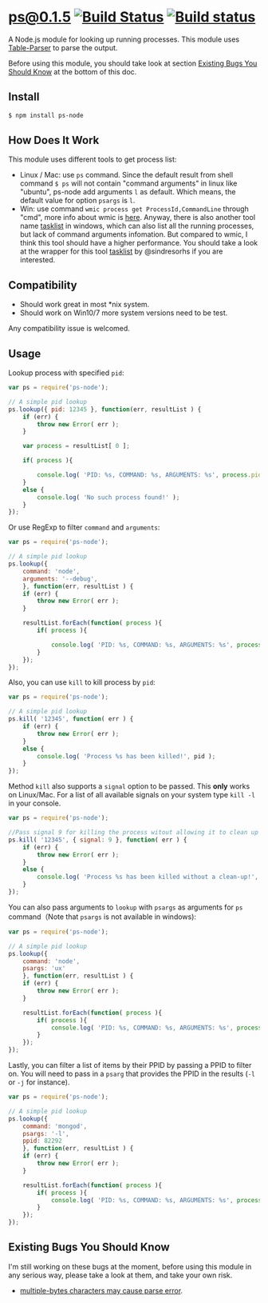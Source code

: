 # ps@0.1.5 [![Build Status](https://travis-ci.org/neekey/ps.svg?branch=master)](https://travis-ci.org/neekey/ps) [![Build status](https://ci.appveyor.com/api/projects/status/fhom8ot12b6jxeyt?svg=true)](https://ci.appveyor.com/project/neekey/ps)

A Node.js module for looking up running processes. This module uses [Table-Parser](https://github.com/neekey/table-parser) to parse the output.

Before using this module, you should take look at section [Existing Bugs You Should Know](https://github.com/neekey/ps#user-content-existing-bugs-you-should-know) at the bottom of this doc.

## Install

```bash
$ npm install ps-node
```

## How Does It Work

This module uses different tools to get process list:

- Linux / Mac: use `ps` command. Since the default result from shell command `$ ps` will not contain "command arguments" in linux like "ubuntu", ps-node add arguments `l` as default. Which means, the default value for option `psargs` is `l`.
- Win: use command `wmic process get ProcessId,CommandLine` through "cmd", more info about wmic is [here](https://social.technet.microsoft.com/Forums/windowsserver/en-US/ab6c7e6e-4ad4-4237-bab3-0349cd76c094/wmic-command-line-utilities?forum=winservercore). Anyway, there is also another tool name [tasklist](https://technet.microsoft.com/en-us/library/bb491010.aspx) in windows, which can also list all the running processes, but lack of command arguments infomation. But compared to wmic, I think this tool should have a higher performance. You should take a look at the wrapper for this tool [tasklist](https://github.com/sindresorhus/tasklist) by @sindresorhs if you are interested.

## Compatibility

- Should work great in most *nix system.
- Should work on Win10/7 more system versions need to be test.  

Any compatibility issue is welcomed.

## Usage

Lookup process with specified `pid`:

```javascript
var ps = require('ps-node');

// A simple pid lookup
ps.lookup({ pid: 12345 }, function(err, resultList ) {
    if (err) {
        throw new Error( err );
    }

    var process = resultList[ 0 ];

    if( process ){

        console.log( 'PID: %s, COMMAND: %s, ARGUMENTS: %s', process.pid, process.command, process.arguments );
    }
    else {
        console.log( 'No such process found!' );
    }
});

```

Or use RegExp to filter `command` and `arguments`:

```javascript
var ps = require('ps-node');

// A simple pid lookup
ps.lookup({
    command: 'node',
    arguments: '--debug',
    }, function(err, resultList ) {
    if (err) {
        throw new Error( err );
    }

    resultList.forEach(function( process ){
        if( process ){

            console.log( 'PID: %s, COMMAND: %s, ARGUMENTS: %s', process.pid, process.command, process.arguments );
        }
    });
});

```

Also, you can use `kill` to kill process by `pid`:

```javascript
var ps = require('ps-node');

// A simple pid lookup
ps.kill( '12345', function( err ) {
    if (err) {
        throw new Error( err );
    }
    else {
        console.log( 'Process %s has been killed!', pid );
    }
});
```

Method `kill` also supports a `signal` option to be passed. This **only** works on Linux/Mac. For a list of all available signals on your system type `kill -l` in your console.

```javascript
var ps = require('ps-node');

//Pass signal 9 for killing the process witout allowing it to clean up
ps.kill( '12345', { signal: 9 }, function( err ) {
    if (err) {
        throw new Error( err );
    }
    else {
        console.log( 'Process %s has been killed without a clean-up!', pid );
    }
});
```



You can also pass arguments to `lookup` with `psargs` as arguments for `ps` command（Note that `psargs` is not available in windows):

```javascript
var ps = require('ps-node');

// A simple pid lookup
ps.lookup({
    command: 'node',
    psargs: 'ux'
    }, function(err, resultList ) {
    if (err) {
        throw new Error( err );
    }

    resultList.forEach(function( process ){
        if( process ){
            console.log( 'PID: %s, COMMAND: %s, ARGUMENTS: %s', process.pid, process.command, process.arguments );
        }
    });
});

```

Lastly, you can filter a list of items by their PPID by passing a PPID to filter on. You will need to pass in a `psarg` that provides the PPID in the results (`-l` or `-j` for instance).

```javascript
var ps = require('ps-node');

// A simple pid lookup
ps.lookup({
    command: 'mongod',
    psargs: '-l',
    ppid: 82292
    }, function(err, resultList ) {
    if (err) {
        throw new Error( err );
    }

    resultList.forEach(function( process ){
        if( process ){
            console.log( 'PID: %s, COMMAND: %s, ARGUMENTS: %s', process.pid, process.command, process.arguments );
        }
    });
});

```

## Existing Bugs You Should Know

I'm still working on these bugs at the moment, before using this module in any serious way, please take a look at them, and take your own risk.

- [multiple-bytes characters may cause parse error](https://github.com/neekey/table-parser/issues/4).
